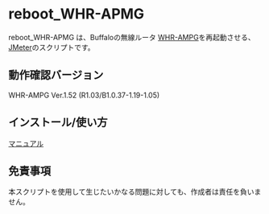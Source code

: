 # reboot_WHR-APMG

reboot_WHR-APMG は、Buffaloの無線ルータ [WHR-AMPG](http://buffalo.jp/products/catalog/network/whr-ampg/)を再起動させる、[JMeter](http://jmeger.apache.org/)のスクリプトです。

## 動作確認バージョン
WHR-AMPG Ver.1.52 (R1.03/B1.0.37-1.19-1.05)

## インストール/使い方
[マニュアル](manual/manual.md)
## 免責事項
本スクリプトを使用して生じたいかなる問題に対しても、作成者は責任を負いません。
